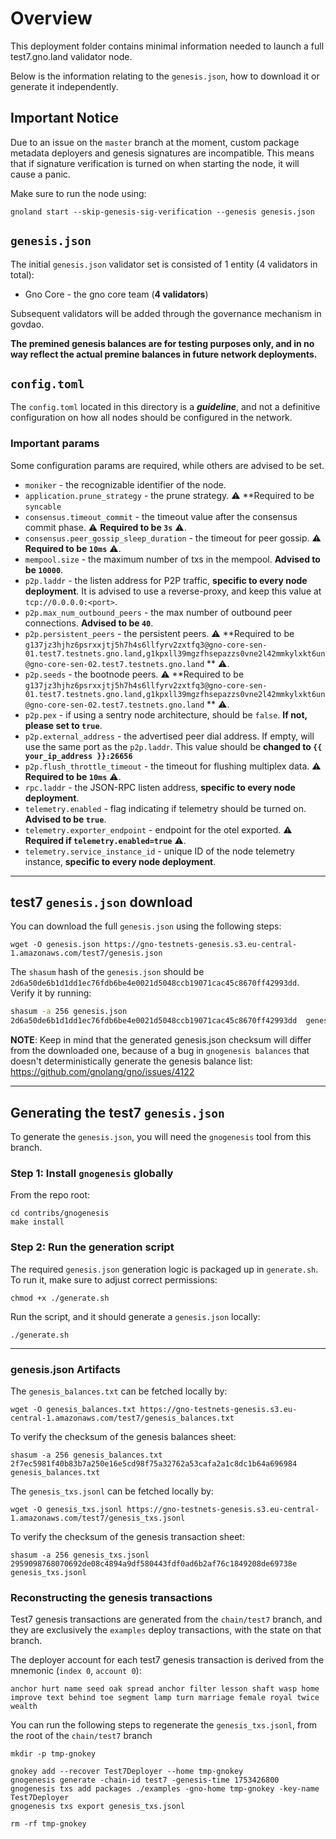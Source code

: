 # Overview

This deployment folder contains minimal information needed to launch a full test7.gno.land validator node.

Below is the information relating to the `genesis.json`, how to download it or generate it independently.

## Important Notice

Due to an issue on the `master` branch at the moment, custom package metadata deployers and genesis signatures are
incompatible. This means that if signature verification is turned on when starting the node, it will cause a panic.

Make sure to run the node using:

```shell
gnoland start --skip-genesis-sig-verification --genesis genesis.json
```

## `genesis.json`

The initial `genesis.json` validator set is consisted of 1 entity (4 validators in total):

- Gno Core - the gno core team (**4 validators**)

Subsequent validators will be added through the governance mechanism in govdao.

**The premined genesis balances are for testing purposes only, and in no way reflect the actual premine balances
in future network deployments.**

## `config.toml`

The `config.toml` located in this directory is a **_guideline_**, and not a definitive configuration on how
all nodes should be configured in the network.

### Important params

Some configuration params are required, while others are advised to be set.

- `moniker` - the recognizable identifier of the node.
- `application.prune_strategy` - the prune strategy. ⚠️ **Required to be `syncable`
- `consensus.timeout_commit` - the timeout value after the consensus commit phase. ⚠️ **Required to be `3s`** ⚠️.
- `consensus.peer_gossip_sleep_duration` - the timeout for peer gossip. ⚠️ **Required to be `10ms`** ⚠️.
- `mempool.size` - the maximum number of txs in the mempool. **Advised to be `10000`**.
- `p2p.laddr` - the listen address for P2P traffic, **specific to every node deployment**. It is advised to use a
  reverse-proxy, and keep this value at `tcp://0.0.0.0:<port>`.
- `p2p.max_num_outbound_peers` - the max number of outbound peer connections. **Advised to be `40`**.
- `p2p.persistent_peers` - the persistent peers. ⚠️ **Required to be
  `g137jz3hjhz6psrxxjtj5h7h4s6llfyrv2zxtfq3@gno-core-sen-01.test7.testnets.gno.land,g1kpxll39mgzfhsepazzs0vne2l42mmkylxkt6un@gno-core-sen-02.test7.testnets.gno.land`
  ** ⚠️.
- `p2p.seeds` - the bootnode peers. ⚠️ **Required to be
  `g137jz3hjhz6psrxxjtj5h7h4s6llfyrv2zxtfq3@gno-core-sen-01.test7.testnets.gno.land,g1kpxll39mgzfhsepazzs0vne2l42mmkylxkt6un@gno-core-sen-02.test7.testnets.gno.land`
  ** ⚠️.
- `p2p.pex` - if using a sentry node architecture, should be `false`. **If not, please set to `true`**.
- `p2p.external_address` - the advertised peer dial address. If empty, will use the same port as the `p2p.laddr`. This
  value should be **changed to `{{ your_ip_address }}:26656`**
- `p2p.flush_throttle_timeout` - the timeout for flushing multiplex data. ⚠️ **Required to be `10ms`** ⚠️.
- `rpc.laddr` - the JSON-RPC listen address, **specific to every node deployment**.
- `telemetry.enabled` - flag indicating if telemetry should be turned on. **Advised to be `true`**.
- `telemetry.exporter_endpoint` - endpoint for the otel exported. ⚠️ **Required if `telemetry.enabled=true`** ⚠️.
- `telemetry.service_instance_id` - unique ID of the node telemetry instance, **specific to every node deployment**.

---

## test7 `genesis.json` download

You can download the full `genesis.json` using the following steps:

```shell
wget -O genesis.json https://gno-testnets-genesis.s3.eu-central-1.amazonaws.com/test7/genesis.json
```

The `shasum` hash of the `genesis.json` should be `2d6a50de6b1d1dd1ec76fdb6be4e0021d5048ccb19071cac45c8670ff42993dd`.
Verify it by running:

```sh
shasum -a 256 genesis.json
2d6a50de6b1d1dd1ec76fdb6be4e0021d5048ccb19071cac45c8670ff42993dd  genesis.json
```

**NOTE**: Keep in mind that the generated genesis.json checksum will differ from the downloaded one,
because of a bug in `gnogenesis balances` that doesn't deterministically generate the genesis balance list:
https://github.com/gnolang/gno/issues/4122

---

## Generating the test7 `genesis.json`

To generate the `genesis.json`, you will need the `gnogenesis` tool from this branch.

### Step 1: Install `gnogenesis` globally

From the repo root:

```shell
cd contribs/gnogenesis
make install
```

### Step 2: Run the generation script

The required `genesis.json` generation logic is packaged up in `generate.sh`.
To run it, make sure to adjust correct permissions:

```shell
chmod +x ./generate.sh
```

Run the script, and it should generate a `genesis.json` locally:

```shell
./generate.sh
```

---

### genesis.json Artifacts

The `genesis_balances.txt` can be fetched locally by:

```shell
wget -O genesis_balances.txt https://gno-testnets-genesis.s3.eu-central-1.amazonaws.com/test7/genesis_balances.txt
```

To verify the checksum of the genesis balances sheet:

```shell
shasum -a 256 genesis_balances.txt
2f7ec5981f40b83b7a250e16e5cd98f75a32762a53cafa2a1c8dc1b64a696984  genesis_balances.txt
```

The `genesis_txs.jsonl` can be fetched locally by:

```shell
wget -O genesis_txs.jsonl https://gno-testnets-genesis.s3.eu-central-1.amazonaws.com/test7/genesis_txs.jsonl
```

To verify the checksum of the genesis transaction sheet:

```shell
shasum -a 256 genesis_txs.jsonl
2959098768070692de08c4894a9df580443fdf0ad6b2af76c1849208de69738e  genesis_txs.jsonl
```

### Reconstructing the genesis transactions

Test7 genesis transactions are generated from the `chain/test7` branch, and they are exclusively the `examples` deploy
transactions, with the state on that branch.

The deployer account for each test7 genesis transaction is derived from the mnemonic (`index 0`, `account 0`):

```shell
anchor hurt name seed oak spread anchor filter lesson shaft wasp home improve text behind toe segment lamp turn marriage female royal twice wealth
```

You can run the following steps to regenerate the `genesis_txs.jsonl`, from the root of the `chain/test7` branch

```shell
mkdir -p tmp-gnokey

gnokey add --recover Test7Deployer --home tmp-gnokey
gnogenesis generate -chain-id test7 -genesis-time 1753426800
gnogenesis txs add packages ./examples -gno-home tmp-gnokey -key-name Test7Deployer
gnogenesis txs export genesis_txs.jsonl

rm -rf tmp-gnokey
```
